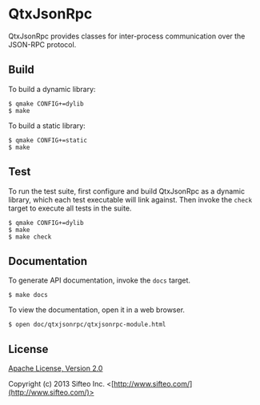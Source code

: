 # QtxJsonRpc

QtxJsonRpc provides classes for inter-process communication over the JSON-RPC
protocol.

## Build

To build a dynamic library:

    $ qmake CONFIG+=dylib
    $ make
    
To build a static library:

    $ qmake CONFIG+=static
    $ make

## Test

To run the test suite, first configure and build QtxJsonRpc as a dynamic
library, which each test executable will link against.  Then invoke the `check`
target to execute all tests in the suite.

    $ qmake CONFIG+=dylib
    $ make
    $ make check

## Documentation

To generate API documentation, invoke the `docs` target.

    $ make docs

To view the documentation, open it in a web browser.

    $ open doc/qtxjsonrpc/qtxjsonrpc-module.html

## License

[Apache License, Version 2.0](http://opensource.org/licenses/Apache-2.0)

Copyright (c) 2013 Sifteo Inc. <[http://www.sifteo.com/](http://www.sifteo.com/)>
